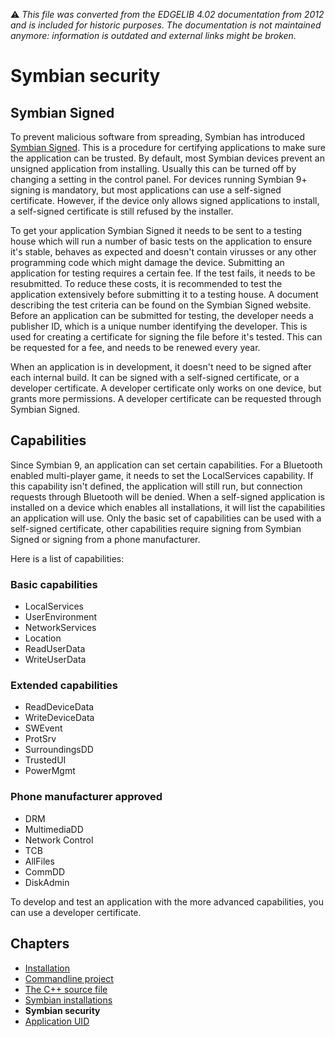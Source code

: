 :warning: _This file was converted from the EDGELIB 4.02 documentation from 2012 and is included for historic purposes. The documentation is not maintained anymore: information is outdated and external links might be broken._

# Symbian security

## Symbian Signed
To prevent malicious software from spreading, Symbian has introduced [Symbian Signed](http://www.symbiansigned.com). This is a procedure for certifying applications to make sure the application can be trusted. By default, most Symbian devices prevent an unsigned application from installing. Usually this can be turned off by changing a setting in the control panel. For devices running Symbian 9+ signing is mandatory, but most applications can use a self-signed certificate. However, if the device only allows signed applications to install, a self-signed certificate is still refused by the installer.

To get your application Symbian Signed it needs to be sent to a testing house which will run a number of basic tests on the application to ensure it's stable, behaves as expected and doesn't contain virusses or any other programming code which might damage the device. Submitting an application for testing requires a certain fee. If the test fails, it needs to be resubmitted. To reduce these costs, it is recommended to test the application extensively before submitting it to a testing house. A document describing the test criteria can be found on the Symbian Signed website. Before an application can be submitted for testing, the developer needs a publisher ID, which is a unique number identifying the developer. This is used for creating a certificate for signing the file before it's tested. This can be requested for a fee, and needs to be renewed every year.

When an application is in development, it doesn't need to be signed after each internal build. It can be signed with a self-signed certificate, or a developer certificate. A developer certificate only works on one device, but grants more permissions. A developer certificate can be requested through Symbian Signed.

## Capabilities
Since Symbian 9, an application can set certain capabilities. For a Bluetooth enabled multi-player game, it needs to set the LocalServices capability. If this capability isn't defined, the application will still run, but connection requests through Bluetooth will be denied. When a self-signed application is installed on a device which enables all installations, it will list the capabilities an application will use. Only the basic set of capabilities can be used with a self-signed certificate, other capabilities require signing from Symbian Signed or signing from a phone manufacturer.

Here is a list of capabilities:

### Basic capabilities
* LocalServices
* UserEnvironment
* NetworkServices
* Location
* ReadUserData
* WriteUserData

### Extended capabilities
* ReadDeviceData
* WriteDeviceData
* SWEvent
* ProtSrv
* SurroundingsDD
* TrustedUI
* PowerMgmt

### Phone manufacturer approved
* DRM
* MultimediaDD
* Network Control
* TCB
* AllFiles
* CommDD
* DiskAdmin

To develop and test an application with the more advanced capabilities, you can use a developer certificate.

## Chapters
* [Installation](gettingstarted_symbian_installation.md)
* [Commandline project](gettingstarted_symbian_cmdproject.md)
* [The C++ source file](gettingstarted_symbian_sourcefile.md)
* [Symbian installations](gettingstarted_symbian_sisfiles.md)
* **Symbian security**
* [Application UID](gettingstarted_symbian_appuid.md)

